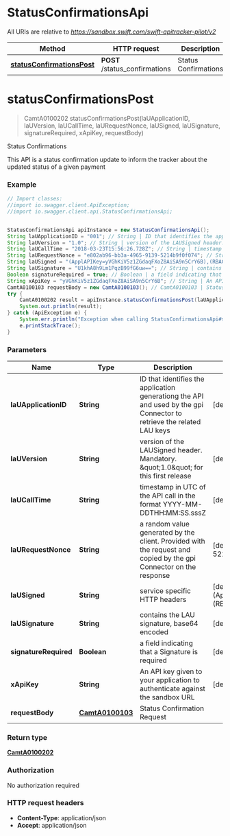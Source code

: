 # StatusConfirmationsApi

All URIs are relative to *https://sandbox.swift.com/swift-apitracker-pilot/v2*

Method | HTTP request | Description
------------- | ------------- | -------------
[**statusConfirmationsPost**](StatusConfirmationsApi.md#statusConfirmationsPost) | **POST** /status_confirmations | Status Confirmations


<a name="statusConfirmationsPost"></a>
# **statusConfirmationsPost**
> CamtA0100202 statusConfirmationsPost(laUApplicationID, laUVersion, laUCallTime, laURequestNonce, laUSigned, laUSignature, signatureRequired, xApiKey, requestBody)

Status Confirmations

This API is a status confirmation update to inform the tracker about the updated status of a given payment

### Example
```java
// Import classes:
//import io.swagger.client.ApiException;
//import io.swagger.client.api.StatusConfirmationsApi;


StatusConfirmationsApi apiInstance = new StatusConfirmationsApi();
String laUApplicationID = "001"; // String | ID that identifies the application generationg the API and used by the gpi Connector to retrieve the related LAU keys
String laUVersion = "1.0"; // String | version of the LAUSigned header. Mandatory. \"1.0\" for this first release
String laUCallTime = "2018-03-23T15:56:26.728Z"; // String | timestamp in UTC of the API call in the format YYYY-MM-DDTHH:MM:SS.sssZ
String laURequestNonce = "e802ab96-bb3a-4965-9139-5214b9f0f074"; // String | a random value generated by the client. Provided with the request and copied by the gpi Connector on the response
String laUSigned = "(ApplAPIKey=yVGhKiV5z1ZGdaqFXoZ8AiSA9n5CrY6B),(RBACRole=[Update/Scope/cclabeb0])"; // String | service specific HTTP headers
String laUSignature = "U1khA8h9Lm1PqzB99fG6uw=="; // String | contains the LAU signature, base64 encoded
Boolean signatureRequired = true; // Boolean | a field indicating that a Signature is required
String xApiKey = "yVGhKiV5z1ZGdaqFXoZ8AiSA9n5CrY6B"; // String | An API key given to your application to authenticate against the sandbox URL
CamtA0100103 requestBody = new CamtA0100103(); // CamtA0100103 | Status Confirmation Request
try {
    CamtA0100202 result = apiInstance.statusConfirmationsPost(laUApplicationID, laUVersion, laUCallTime, laURequestNonce, laUSigned, laUSignature, signatureRequired, xApiKey, requestBody);
    System.out.println(result);
} catch (ApiException e) {
    System.err.println("Exception when calling StatusConfirmationsApi#statusConfirmationsPost");
    e.printStackTrace();
}
```

### Parameters

Name | Type | Description  | Notes
------------- | ------------- | ------------- | -------------
 **laUApplicationID** | **String**| ID that identifies the application generationg the API and used by the gpi Connector to retrieve the related LAU keys | [default to 001]
 **laUVersion** | **String**| version of the LAUSigned header. Mandatory. \&quot;1.0\&quot; for this first release | [default to 1.0]
 **laUCallTime** | **String**| timestamp in UTC of the API call in the format YYYY-MM-DDTHH:MM:SS.sssZ | [default to 2018-03-23T15:56:26.728Z]
 **laURequestNonce** | **String**| a random value generated by the client. Provided with the request and copied by the gpi Connector on the response | [default to e802ab96-bb3a-4965-9139-5214b9f0f074]
 **laUSigned** | **String**| service specific HTTP headers | [default to (ApplAPIKey&#x3D;yVGhKiV5z1ZGdaqFXoZ8AiSA9n5CrY6B),(RBACRole&#x3D;[Update/Scope/cclabeb0])]
 **laUSignature** | **String**| contains the LAU signature, base64 encoded | [default to U1khA8h9Lm1PqzB99fG6uw&#x3D;&#x3D;]
 **signatureRequired** | **Boolean**| a field indicating that a Signature is required | [default to true]
 **xApiKey** | **String**| An API key given to your application to authenticate against the sandbox URL | [default to yVGhKiV5z1ZGdaqFXoZ8AiSA9n5CrY6B]
 **requestBody** | [**CamtA0100103**](CamtA0100103.md)| Status Confirmation Request |

### Return type

[**CamtA0100202**](CamtA0100202.md)

### Authorization

No authorization required

### HTTP request headers

 - **Content-Type**: application/json
 - **Accept**: application/json

